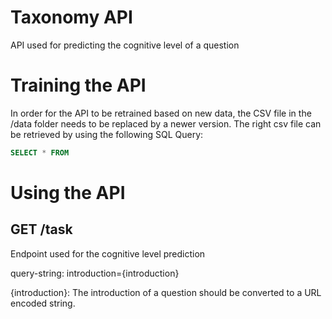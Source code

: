 # Taxonomy API

API used for predicting the cognitive level of a question

# Training the API
In order for the API to be retrained based on new data, the CSV file in the /data folder needs to be replaced by a newer version.
The right csv file can be retrieved by using the following SQL Query:
```sql
SELECT * FROM
```

# Using the API
## GET /task
Endpoint used for the cognitive level prediction
 
query-string: introduction={introduction}

{introduction}:
The introduction of a question should be converted to a URL encoded string.

